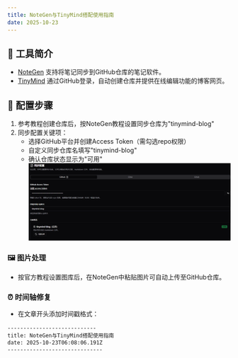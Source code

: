 ```yaml
---
title: NoteGen与TinyMind搭配使用指南
date: 2025-10-23
---
```


## 🔗 **工具简介**

* [NoteGen](https://notegen.top/) 支持将笔记同步到GitHub仓库的笔记软件。
* [TinyMind](https://github.com/mazzzystar/tinymind) 通过GitHub登录，自动创建仓库并提供在线编辑功能的博客网页。

## 📝 **配置步骤**

1. 参考教程创建仓库后，按NoteGen教程设置同步仓库为"tinymind-blog"
2. 同步配置关键项：
   * 选择GitHub平台并创建Access Token（需勾选repo权限）
   * 自定义同步仓库名填写"tinymind-blog"
   * 确认仓库状态显示为"可用"
![屏幕截图 2025-10-23 172755.png](https://raw.githubusercontent.com/Aleeyoo/note-gen-image-sync/main/a8333a4c-cc06-4550-af00-474c9aae4b8c.png)

### 🖼️ **图片处理**

* 按官方教程设置图库后，在NoteGen中粘贴图片可自动上传至GitHub仓库。

### ⏰ **时间轴修复**

* 在文章开头添加时间戳格式：

```
----------------------------
title: NoteGen与TinyMind搭配使用指南
date: 2025-10-23T06:08:06.191Z
------------------------------
```

